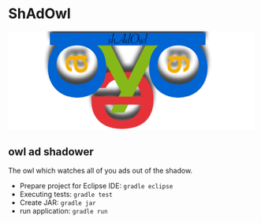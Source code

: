 # ShAdOwl

<img src="src/main/resources/logo.jpg?raw=true" width="500">

## owl ad shadower
The owl which watches all of you ads out of the shadow.

* Prepare project for Eclipse IDE:
`gradle eclipse`
* Executing tests:
`gradle test`
* Create JAR:
`gradle jar`
* run application:
`gradle run`
